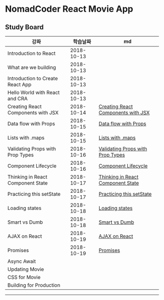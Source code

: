 # NomadCoder React Movie App

## Study Board
| 강좌 | 학습날짜 | md |
|------|-------|------|
Introduction to React | 2018-10-13 |
What are we building | 2018-10-13 |
Introduction to Create React App | 2018-10-13 |
Hello World with React and CRA | 2018-10-13 |
Creating React Components with JSX | 2018-10-14 | [Creating React Components with JSX](./markdown/CreatingReactComponentswithJSX.md)|
Data flow with Props | 2018-10-15 | [Data flow with Props](./markdown/DataflowwithProps.md)|
Lists with .maps | 2018-10-15 | [Lists with .maps](./markdown/ListsWithMaps.md) |
Validating Props with Prop Types | 2018-10-16 | [Validating Props with Prop Types](./ValidatingPropsWithPropTypes.md)|
Component Lifecycle | 2018-10-16 | [Component Lifecycle](./ComponentLifecycle.md)|
Thinking in React Component State | 2018-10-17 | [Thinking in React Component State](./ThinkingInReactComponentState.md)|
Practicing this setState | 2018-10-17 | [Practicing this setState](./Practicing_this_setState.md)| 
Loading states | 2018-10-18 | [Loading states](./LoadingStates.md)|
Smart vs Dumb | 2018-10-18 | [Smart vs Dumb](./SmartVsDumb.md)|
AJAX on React | 2018-10-19 | [AJAX on React](./AJAX_on_React.md)|
Promises | 2018-10-19 | [Promises](./Promises.md)|
Async Await |  | |
Updating Movie |  | |
CSS for Movie |  | |
Building for Production |  | |

---
